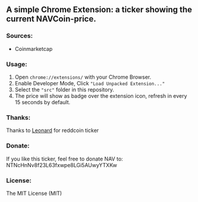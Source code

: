 ## A simple Chrome Extension: a ticker showing the current NAVCoin-price.

### Sources:

- Coinmarketcap

### Usage:

1. Open `chrome://extensions/` with your Chrome Browser.
2. Enable Developer Mode, Click `"Load Unpacked Extension..."`
3. Select the `"src"` folder in this repository.
4. The price will show as badge over the extension icon, refresh in every 15 seconds by default.

### Thanks:

Thanks to [Leonard](https://github.com/lionzeye) for reddcoin ticker

### Donate:

If you like this ticker, feel free to donate NAV to: NTNcHnNv8f23L63fxwpe8LGi5AUwyYTXKw

### License:

The MIT License (MIT)
